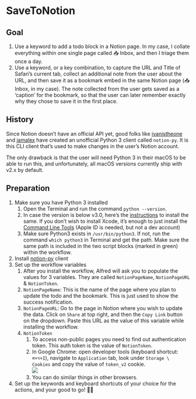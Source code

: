 # SaveToNotion

## Goal
1. Use a keyword to add a todo block in a Notion page. In my case, I collate everything within one single page called 📥 Inbox, and then I triage them once a day.
2. Use a keyword, or a key combination, to capture the URL and Title of Safari’s current tab, collect an additional note from the user about the URL, and then save it as a bookmark embed in the same Notion page (📥 Inbox, in my case). The note collected from the user gets saved as a ‘caption’ for the bookmark, so that the user can later remember exactly why they chose to save it in the first place.

## History
Since Notion doesn’t have an official API yet, good folks like [ivanistheone][1] and [jamalex][2] have created an unofficial Python 3 client called `notion-py`. It is this CLI client that’s used to make changes in the user’s Notion account.

The only drawback is that the user will need Python 3 in their macOS to be able to run this, and unfortunately, all macOS versions currently ship with v2.x by default.

## Preparation
1. Make sure you have Python 3 installed
	1. Open the Terminal and run the command `python --version`. 
	2. In case the version is below v3.0, here’s the [instructions][3] to install the same. If you don’t wish to install Xcode, it’s enough to just install the [Command Line Tools][4] (Apple ID is needed, but not a dev account)
	3. Make sure Python3 exists in `/usr/bin/python3`. If not, run the command `which python3` in Terminal and get the path. Make sure the same path is included in the two script blocks (marked in green) within the workflow. 
2. Install [notion-py][5] client
3. Set up the workflow variables
	1. After you install the workflow, Alfred will ask you to populate the values for 3 variables. They are called `NotionPageName`, `NotionPageURL` & `NotionToken`.
	2. `NotionPageName`: This is the name of the page where you plan to update the todo and the bookmark. This is just used to show the success notification.
	3. `NotionPageURL`: Go to the page in Notion where you wish to update the data. Click on `Share` at top right, and then the `Copy Link` button on the dropdown. Paste this URL as the value of this variable while installing the workflow.
	4. `NotionToken`
		1. To access non-public pages you need to find out authentication token. This auth token is the value of `NotionToken`.
		2. In Google Chrome: open developer tools (keyboard shortcut: `⌘+⌥+I`), navigate to `Application` tab, look under `Storage \ Cookies` and copy the value of `token_v2` cookie.   
			![][image-1]
		3. You can do similar things in other browsers.
4. Set up the keywords and keyboard shortcuts of your choice for the actions, and your good to go! 👍🏼 

[1]:	https://pypi.org/user/ivanistheone/
[2]:	https://pypi.org/user/jamalex/
[3]:	https://installpython3.com/mac/
[4]:	https://developer.apple.com/downloads/
[5]:	https://pypi.org/project/notion/

[image-1]:	https://user-images.githubusercontent.com/27700007/82423122-58bc8600-9a51-11ea-91a9-88b97c898568.png